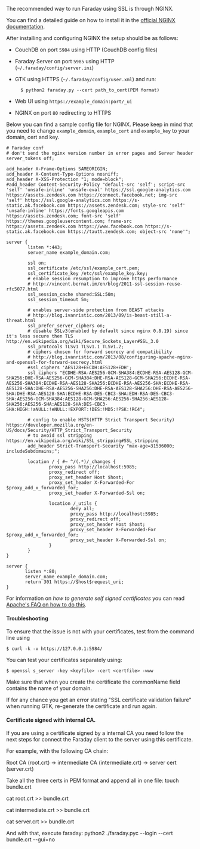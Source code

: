 The recommended way to run Faraday using SSL is through NGINX.

You can find a detailed guide on how to install it in the [official NGINX documentation](https://www.nginx.com/resources/wiki/start/topics/tutorials/install/).

After installing and configuring NGINX the setup should be as follows:

* CouchDB on port `5984` using HTTP (CouchDB config files)
* Faraday Server on port `5985` using HTTP (`~/.faraday/config/server.ini`)
* GTK using HTTPS (`~/.faraday/config/user.xml`) and run:

        $ python2 faraday.py --cert path_to_cert(PEM format)

* Web UI using `https://example_domain:port/_ui`
* NGINX on port `80` redirecting to HTTPS

Below you can find a sample config file for NGINX. Please keep in mind that you need to change `example_domain`, `example_cert` and `example_key` to your domain, cert and key.

    # Faraday conf
    # don't send the nginx version number in error pages and Server header
    server_tokens off;

    add_header X-Frame-Options SAMEORIGIN;
    add_header X-Content-Type-Options nosniff;
    add_header X-XSS-Protection "1; mode=block";
    #add_header Content-Security-Policy "default-src 'self'; script-src 'self' 'unsafe-inline' 'unsafe-eval' https://ssl.google-analytics.com https://assets.zendesk.com https://connect.facebook.net; img-src 'self' https://ssl.google-analytics.com https://s-static.ak.facebook.com https://assets.zendesk.com; style-src 'self' 'unsafe-inline' https://fonts.googleapis.com https://assets.zendesk.com; font-src 'self' https://themes.googleusercontent.com; frame-src https://assets.zendesk.com https://www.facebook.com https://s-static.ak.facebook.com https://tautt.zendesk.com; object-src 'none'";

    server {
            listen *:443;
            server_name example_domain.com;

            ssl on;
            ssl_certificate /etc/ssl/example_cert.pem;
            ssl_certificate_key /etc/ssl/example_key.key;
            # enable session resumption to improve https performance
            # http://vincent.bernat.im/en/blog/2011-ssl-session-reuse-rfc5077.html
            ssl_session_cache shared:SSL:50m;
            ssl_session_timeout 5m;

            # enables server-side protection from BEAST attacks
            # http://blog.ivanristic.com/2013/09/is-beast-still-a-threat.html
            ssl_prefer_server_ciphers on;
            # disable SSLv3(enabled by default since nginx 0.8.19) since it's less secure then TLS http://en.wikipedia.org/wiki/Secure_Sockets_Layer#SSL_3.0
            ssl_protocols TLSv1 TLSv1.1 TLSv1.2;
            # ciphers chosen for forward secrecy and compatibility
            # http://blog.ivanristic.com/2013/08/configuring-apache-nginx-and-openssl-for-forward-secrecy.html
            #ssl_ciphers 'AES128+EECDH:AES128+EDH';
            ssl_ciphers "ECDHE-RSA-AES256-GCM-SHA384:ECDHE-RSA-AES128-GCM-SHA256:DHE-RSA-AES256-GCM-SHA384:DHE-RSA-AES128-GCM-SHA256:ECDHE-RSA-AES256-SHA384:ECDHE-RSA-AES128-SHA256:ECDHE-RSA-AES256-SHA:ECDHE-RSA-AES128-SHA:DHE-RSA-AES256-SHA256:DHE-RSA-AES128-SHA256:DHE-RSA-AES256-SHA:DHE-RSA-AES128-SHA:ECDHE-RSA-DES-CBC3-SHA:EDH-RSA-DES-CBC3-SHA:AES256-GCM-SHA384:AES128-GCM-SHA256:AES256-SHA256:AES128-SHA256:AES256-SHA:AES128-SHA:DES-CBC3-SHA:HIGH:!aNULL:!eNULL:!EXPORT:!DES:!MD5:!PSK:!RC4";

            # config to enable HSTS(HTTP Strict Transport Security) https://developer.mozilla.org/en-US/docs/Security/HTTP_Strict_Transport_Security
            # to avoid ssl stripping https://en.wikipedia.org/wiki/SSL_stripping#SSL_stripping
            add_header Strict-Transport-Security "max-age=31536000; includeSubdomains;";

            location / { #~ ^/(.*)/_changes {
                    proxy_pass http://localhost:5985;
                    proxy_redirect off;
                    proxy_set_header Host $host;
                    proxy_set_header X-Forwarded-For $proxy_add_x_forwarded_for;
                    proxy_set_header X-Forwarded-Ssl on;

                    location /_utils {
                            deny all;
                            proxy_pass http://localhost:5985;
                            proxy_redirect off;
                            proxy_set_header Host $host;
                            proxy_set_header X-Forwarded-For $proxy_add_x_forwarded_for;
                            proxy_set_header X-Forwarded-Ssl on;
                    }
            }
    }

    server {
           listen *:80;
           server_name example_domain.com;
           return 301 https://$host$request_uri;
    }

For information on *how to generate self signed certificates* you can read [Apache's FAQ on how to do this](https://cwiki.apache.org/confluence/pages/viewpage.action?pageId=48203146).

#### Troubleshooting

To ensure that the issue is not with your certificates, test from the command line using

    $ curl -k -v https://127.0.0.1:5984/

You can test your certificates separately using:

    $ openssl s_server -key <keyfile> -cert <certfile> -www


Make sure that when you create the certificate the commonName field contains the name of your domain.

If for any chance you get an error stating "SSL certificate validation failure" when running GTK, re-generate the certificate and run again.

#### Certificate signed with internal CA.

If you are using a certificate signed by a internal CA you need follow the next steps for connect the Faraday client to the server using this certificate.

For example, with the following CA chain:

Root CA (root.crt) -> intermediate CA (intermediate.crt) -> server cert (server.crt)

Take all the three certs in PEM format and append all in one file:
touch bundle.crt

cat root.crt >> bundle.crt

cat intermediate.crt >> bundle.crt

cat server.crt >> bundle.crt

And with that, execute faraday:
python2 ./faraday.pyc --login --cert bundle.crt --gui=no
